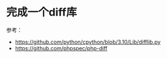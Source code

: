  完成一个diff库
====

参考：

- https://github.com/python/cpython/blob/3.10/Lib/difflib.py
- https://github.com/phpspec/php-diff